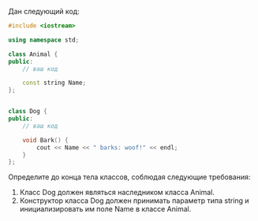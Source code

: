 Дан следующий код:

```c++
#include <iostream>

using namespace std;

class Animal {
public:
    // ваш код

    const string Name;
};


class Dog {
public:
    // ваш код

    void Bark() {
        cout << Name << " barks: woof!" << endl;
    }
};
```

Определите до конца тела классов, соблюдая следующие требования:

1. Класс Dog должен являться наследником класса Animal.
2. Конструктор класса Dog должен принимать параметр типа string и
   инициализировать им поле Name в классе Animal.